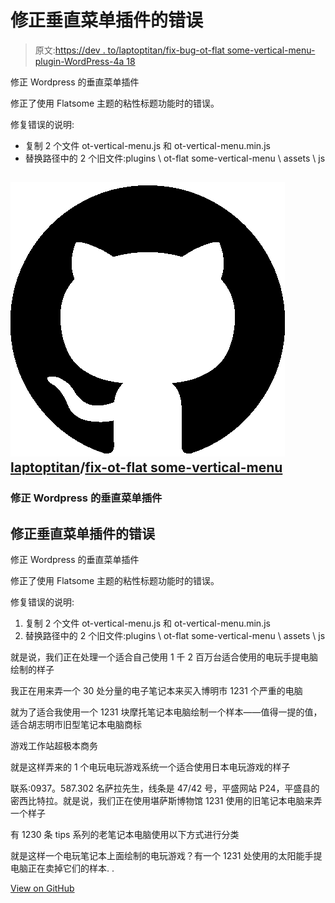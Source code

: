 # 修正垂直菜单插件的错误

> 原文:[https://dev . to/laptoptitan/fix-bug-ot-flat some-vertical-menu-plugin-WordPress-4a 18](https://dev.to/laptoptitan/fix-bug-ot-flatsome-vertical-menu-plugin-wordpress-4a18)

修正 Wordpress 的垂直菜单插件

修正了使用 Flatsome 主题的粘性标题功能时的错误。

修复错误的说明:

*   复制 2 个文件 ot-vertical-menu.js 和 ot-vertical-menu.min.js
*   替换路径中的 2 个旧文件:plugins \ ot-flat some-vertical-menu \ assets \ js

## ![GitHub logo](img/a73f630113876d78cff79f59c2125b24.png)[laptoptitan](https://github.com/laptoptitan)/[fix-ot-flat some-vertical-menu](https://github.com/laptoptitan/fix-ot-flatsome-vertical-menu)

### 修正 Wordpress 的垂直菜单插件

<article class="markdown-body entry-content container-lg" itemprop="text">

# 修正垂直菜单插件的错误

修正 Wordpress 的垂直菜单插件

修正了使用 Flatsome 主题的粘性标题功能时的错误。

修复错误的说明:

1.  复制 2 个文件 ot-vertical-menu.js 和 ot-vertical-menu.min.js
2.  替换路径中的 2 个旧文件:plugins \ ot-flat some-vertical-menu \ assets \ js

就是说，我们正在处理一个适合自己使用 1 千 2 百万台适合使用的电玩手提电脑绘制的样子

我正在用来弄一个 30 处分量的电子笔记本来买入博明市 1231 个严重的电脑

就为了适合我使用一个 1231 块摩托笔记本电脑绘制一个样本——值得一提的值，适合胡志明市旧型笔记本电脑商标

游戏工作站超极本商务

就是这样弄来的 1 个电玩电玩游戏系统一个适合使用日本电玩游戏的样子

联系:0937。587.302 名萨拉先生，线条是 47/42 号，平盛网站 P24，平盛县的密西比特拉。就是说，我们正在使用堪萨斯博物馆 1231 使用的旧笔记本电脑来弄一个样子

有 1230 条 tips 系列的老笔记本电脑使用以下方式进行分类

就是这样一个电玩笔记本上面绘制的电玩游戏？有一个 1231 处使用的太阳能手提电脑正在卖掉它们的样本. .

</article>

[View on GitHub](https://github.com/laptoptitan/fix-ot-flatsome-vertical-menu)